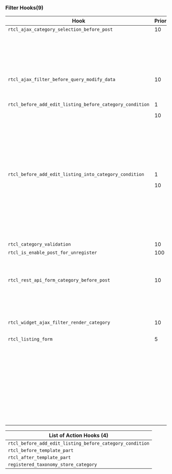 
### Filter Hooks(9)

|			**Hook**									   |      **Priority**		|    					**Registered callbacks**								          |     |
|----------------------------------------------------------|------------------------|-----------------------------------------------------------------------------------------|-----|
|`rtcl_ajax_category_selection_before_post`				   |        10				| [class] `RtclStore\Controllers\Ajax\Membership::is_valid_to_post_at_category`		      | [X] |
|                                                          |                        |  wp-content/plugins/classified-listing-store/app/Controllers/Hooks/MembershipHook.php   |     |
|                                                          |                        |  wp-content/plugins/classified-listing-store/app/Controllers/Ajax/Membership.php        |     |
|                                                          |                        |  wp-content/plugins/classified-listing/app/Controllers/Ajax/PublicUser.php              |     |
|                                                          |                        |  wp-content/plugins/classified-listing/app/Controllers/Ajax/FormBuilderAjax.php         |     | 
|                                                          |                        |                                                                                         |     |
|`rtcl_ajax_filter_before_query_modify_data`			   |        10				| [class] `RtclPro\Controllers\Hooks\FilterHooks::ajax_filter_modify_data`			      | []  |
|                                                          |                        | wp-content/plugins/classified-listing/app/Controllers/Ajax/FilterAjax.php               |     |
|                                                          |                        | wp-content/plugins/classified-listing-pro/app/Controllers/Hooks/FilterHooks.php         |     |   
|`rtcl_before_add_edit_listing_before_category_condition`  |        1				| [closure]			         															  | []  |
|														   |        10				| [class] `RtclStore\Controllers\Hooks\MembershipHook::verify_membership_before_category` | []  |
|                                                          |                        | wp-content/plugins/classified-listing/app/Controllers/Ajax/PublicUser.php               |     |
|                                                          |                        | wp-content/plugins/classified-listing/app/Shortcodes/ListingForm.php                    |     |
|                                                          |                        | wp-content/plugins/classified-listing-pro/app/Api/V1/V1_CommonApi.php                   |     |
|                                                          |                        | wp-content/plugins/classified-listing-pro/app/Api/V1/V1_ListingApi.php                  |     |
|                                                          |                        | wp-content/plugins/classified-listing-store/app/Controllers/Hooks/MembershipHook.php    |     |
|`rtcl_before_add_edit_listing_into_category_condition`	   |        1				| [closure]		    		     														  | []  |
|														   |        10				| [class] `RtclStore\Controllers\Hooks\MembershipHook::verify_membership_into_category`   | []  |
|                                                          |                        | wp-content/plugins/classified-listing/app/Controllers/Ajax/PublicUser.php               |     |
|                                                          |                        | wp-content/plugins/classified-listing/app/Services/FormBuilder/FBHelper.php             |     |
|                                                          |                        | wp-content/plugins/classified-listing/app/Shortcodes/ListingForm.php                    |     |
|                                                          |                        | wp-content/plugins/classified-listing-pro/app/Api/V1/V1_ListingApi.php                  |     |
|                                                          |                        | wp-content/plugins/classified-listing-store/app/Controllers/Hooks/MembershipHook.php    |     |
|`rtcl_category_validation`								   |        10				| [closure]	    				        												  | []  |
|`rtcl_is_enable_post_for_unregister`					   |        100				| [class] `RtclPro\Controllers\Hooks\FilterHooks::is_enable_post_for_unregister`		  | []  |
|                                                          |                        | wp-content/plugins/classified-listing-pro/app/Controllers/Hooks/FilterHooks.php         |     |
|                                                          |                        | wp-content/plugins/classified-listing/app/Helpers/Functions.php                         |     |
|`rtcl_rest_api_form_category_before_post`				   |        10				| [class] `RtclStore\Controllers\Ajax\Membership::is_valid_to_post_at_category_rest_api`  | []  |
|                                                          |                        | wp-content/plugins/classified-listing-pro/app/Api/V1/V1_CommonApi.php                   |     |
|                                                          |                        | wp-content/plugins/classified-listing-store/app/Controllers/Ajax/Membership.php         |     |
|                                                          |                        | wp-content/plugins/classified-listing-store/app/Controllers/Hooks/MembershipHook.php    |     |
|`rtcl_widget_ajax_filter_render_category`				   |        10				| [class] `Rtcl\Controllers\Hooks\TemplateHooks::ajax_filter_render_category`			  | []  |
|                                                          |                        | wp-content/plugins/classified-listing/app/Controllers/Hooks/TemplateHooks.php           |     |      
|`rtcl_listing_form`									   |        5			    | [class] `Rtcl\Controllers\Hooks\TemplateHooks::listing_category` 					      | []  |
|                                                          |                        |  wp-content/plugins/classified-listing/app/Controllers/BusinessHoursController.php      |     |
|                                                          |                        |  wp-content/plugins/classified-listing/app/Controllers/Shortcodes.php                   |     |
|                                                          |                        |  wp-content/plugins/classified-listing/app/Controllers/SocialProfilesController.php     |     |
|                                                          |                        |  wp-content/plugins/classified-listing/app/Controllers/Admin/AddConfig.php              |     |
|                                                          |                        |  wp-content/plugins/classified-listing/app/Controllers/Ajax/FormBuilderAjax.php         |     |
|                                                          |                        |  wp-content/plugins/classified-listing/app/Controllers/Ajax/PublicUser.php (NR)         |     |
|                                                          |                        |  wp-content/plugins/classified-listing/app/Controllers/Hooks/TemplateHooks.php          |     |
|                                                          |                        |  wp-content/plugins/classified-listing/app/Helpers/Functions.php                        |     |
|                                                          |                        |  wp-content/plugins/classified-listing/views/settings/advanced-settings.php             |     |







| **List of Action Hooks (4)**							   |		
|----------------------------------------------------------|
|`rtcl_before_add_edit_listing_before_category_condition`   |      
|`rtcl_before_template_part`  							   |      
|`rtcl_after_template_part`   							   |      
|`registered_taxonomy_store_category`					   |      